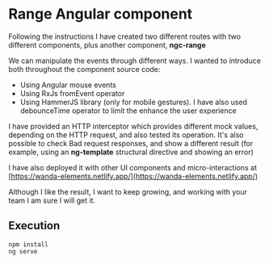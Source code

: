 # Range Angular component

Following the instructions I have created two different routes with two different components, plus another component, **ngc-range**

We can manipulate the events through different ways. I wanted to introduce both throughout the component source code:
- Using Angular mouse events
- Using RxJs fromEvent operator
- Using HammerJS library (only for mobile gestures). I have also used debounceTime operator to limit the enhance the user experience

I have provided an HTTP interceptor which provides different mock values, depending on the HTTP request, and also tested its operation. It's also possible
to check Bad request responses, and show a different result (for example, using an **ng-template** structural directive and showing an error)

I have also deployed it with other UI components and micro-interactions at [https://wanda-elements.netlify.app/](https://wanda-elements.netlify.app/)

Although I like the result, I want to keep growing, and working with your team I am sure I will get it.

## Execution

```
npm install
ng serve
```
